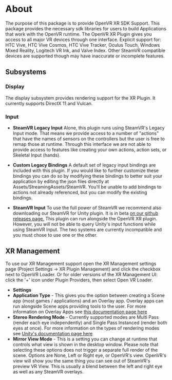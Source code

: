 # About

The purpose of this package is to provide OpenVR XR SDK Support. This package provides the necessary sdk libraries for users to build Applications that work with the OpenVR runtime. The OpenVR XR Plugin gives you access to all major VR devices through one interface. Explicit support for: HTC Vive, HTC Vive Cosmos, HTC Vive Tracker, Oculus Touch, Windows Mixed Reality, Logitech VR Ink, and Valve Index. Other SteamVR compatible devices are supported though may have inaccurate or incomplete features.

## Subsystems

### Display 

The display subsystem provides rendering support for the XR Plugin. It currently supports DirectX 11 and Vulcan.

### Input 

* **SteamVR Legacy Input**
Alone, this plugin runs using SteamVR's Legacy Input mode. That means we provide access to a number of "actions" that have the names of sensors on the controllers but the user is free to remap those at runtime. Through this interface we are not able to provide access to features like creating your own actions, action sets, or Skeletal Input (hands).

* **Custom Legacy Bindings** A default set of legacy input bindings are included with this plugin. If you would like to further customize these bindings you can do so by modifying these bindings to better suit your application by editing the json files directly at Assets/StreamingAssets/SteamVR. You'll be unable to add bindings to actions not already referenced, but you can modify the existing bindings.

* **SteamVR Input**
To use the full power of SteamVR we recommend also downloading our SteamVR for Unity plugin. It is in beta [on our github releases page.](https://github.com/ValveSoftware/steamvr_unity_plugin/releases/tag/2.6.0b1) This plugin can run alongside the OpenVR XR plugin. However, you will not be able to query Unity's input functions while using SteamVR Input. The two systems are currently incompatible and you must chose to use one or the other.



## XR Management

To use our XR Management support open the XR Management settings page (Project Settings -> XR Plugin Management) and click the checkbox next to OpenVR Loader. Or for older versions of the XR Management UI: click the '+' icon under Plugin Providers, then select Open VR Loader.

* **Settings** 
 * **Application Type** - This gives you the option between creating a Scene app (most games / applications) and an Overlay app. Overlay apps can run alongside Scene apps providing tools to the user. For more information on Overlay Apps see [this documentation page here](https://github.com/ValveSoftware/openvr/wiki/IVROverlay_Overview)
 * **Stereo Rendering Mode** - Currently supported modes are Multi Pass (render each eye independently) and Single Pass Instanced (render both eyes at once). For more information on the types of rendering modes see [Unity's documentation page here](https://docs.unity3d.com/Manual/SinglePassStereoRendering.html)
 * **Mirror View Mode** - This is a setting you can change at runtime that controls what view is shown in the desktop window. Please note that selecting these options does not trigger a separate full render of the scene. Options are None, Left or Right eye, or OpenVR's view. OpenVR's view will show you the same thing you can see out of SteamVR's preview VR View. This is usually a blend between the left and right eye as well as any SteamVR overlays.
